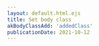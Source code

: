 ```yaml
---
layout: default.html.ejs
title: Set body class
akBodyClassAdd: 'addedClass'
publicationDate: 2021-10-12
---
```

